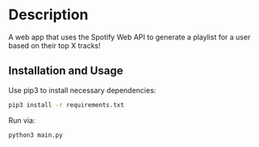 # Description
A web app that uses the Spotify Web API to generate a playlist for a user based on their top X tracks!

## Installation and Usage
Use pip3 to install necessary dependencies:
```bash
pip3 install -r requirements.txt
```

Run via:
```bash
python3 main.py
```
